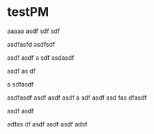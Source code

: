 # testPM

aaaaa
asdf
sdf
sdf

asdfasfd
asdfsdf


asdf
asdf
a
sdf
asdasdf

asdf
as
df

a
sdfasdf

asdfasdf
asdf
asdf
asdf
a
sdf
asdf
asd
fas
dfasdf

asdf
asdf

adfas
df
asdf
asdf
asdf
adsf


